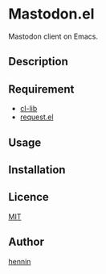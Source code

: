 Mastodon.el
===========

Mastodon client on Emacs.


## Description


## Requirement

- [cl-lib](http://elpa.gnu.org/packages/cl-lib.html)
- [request.el](https://tkf.github.io/emacs-request/)


## Usage


## Installation


## Licence

[MIT](https://github.com/tcnksm/tool/blob/master/LICENCE)


## Author

[hennin](https://gitlab.com/hennin)

